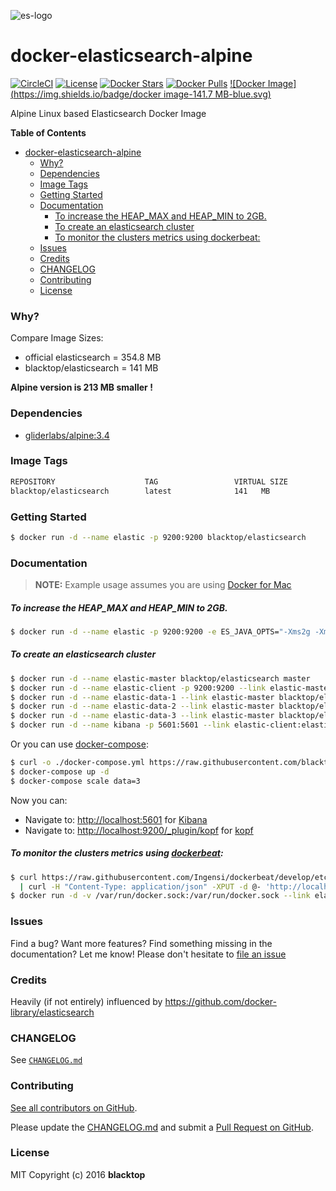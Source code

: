 ![es-logo](https://raw.githubusercontent.com/blacktop/docker-elasticsearch-alpine/master/es-logo.png)

docker-elasticsearch-alpine
===========================

[![CircleCI](https://circleci.com/gh/blacktop/docker-elasticsearch-alpine.png?style=shield)](https://circleci.com/gh/blacktop/docker-elasticsearch-alpine) [![License](http://img.shields.io/:license-mit-blue.svg)](http://doge.mit-license.org) [![Docker Stars](https://img.shields.io/docker/stars/blacktop/elasticsearch.svg)](https://hub.docker.com/r/blacktop/elasticsearch/) [![Docker Pulls](https://img.shields.io/docker/pulls/blacktop/elasticsearch.svg)](https://hub.docker.com/r/blacktop/elasticsearch/) [![Docker Image](https://img.shields.io/badge/docker image-141.7 MB-blue.svg)](https://hub.docker.com/r/blacktop/elasticsearch/)

Alpine Linux based Elasticsearch Docker Image

**Table of Contents**

- [docker-elasticsearch-alpine](#docker-elasticsearch-alpine)
    - [Why?](#why)
    - [Dependencies](#dependencies)
    - [Image Tags](#image-tags)
    - [Getting Started](#getting-started)
    - [Documentation](#documentation)
        - [To increase the HEAP_MAX and HEAP_MIN to 2GB.](#to-increase-the-heap_max-and-heap_min-to-2gb)
        - [To create an elasticsearch cluster](#to-create-an-elasticsearch-cluster)
        - [To monitor the clusters metrics using dockerbeat:](#to-monitor-the-clusters-metrics-using-dockerbeat)
    - [Issues](#issues)
    - [Credits](#credits)
    - [CHANGELOG](#changelog)
    - [Contributing](#contributing)
    - [License](#license)

### Why?

Compare Image Sizes:  
 - official elasticsearch = 354.8 MB  
 - blacktop/elasticsearch = 141 MB

**Alpine version is 213 MB smaller !**

### Dependencies

-	[gliderlabs/alpine:3.4](https://index.docker.io/_/gliderlabs/alpine/)

### Image Tags

```bash
REPOSITORY                    TAG                 VIRTUAL SIZE
blacktop/elasticsearch        latest              141   MB
```

### Getting Started

```bash
$ docker run -d --name elastic -p 9200:9200 blacktop/elasticsearch
```

### Documentation

> **NOTE:** Example usage assumes you are using [Docker for Mac](https://docs.docker.com/docker-for-mac/)

##### To increase the HEAP_MAX and HEAP_MIN to 2GB.

```bash
$ docker run -d --name elastic -p 9200:9200 -e ES_JAVA_OPTS="-Xms2g -Xmx2g" blacktop/elasticsearch
```

##### To create an elasticsearch cluster

```bash
$ docker run -d --name elastic-master blacktop/elasticsearch master
$ docker run -d --name elastic-client -p 9200:9200 --link elastic-master blacktop/elasticsearch client
$ docker run -d --name elastic-data-1 --link elastic-master blacktop/elasticsearch data
$ docker run -d --name elastic-data-2 --link elastic-master blacktop/elasticsearch data
$ docker run -d --name elastic-data-3 --link elastic-master blacktop/elasticsearch data
$ docker run -d --name kibana -p 5601:5601 --link elastic-client:elasticsearch kibana
```

Or you can use [docker-compose](https://docs.docker.com/compose/):

```bash
$ curl -o ./docker-compose.yml https://raw.githubusercontent.com/blacktop/docker-elasticsearch-alpine/master/docker-compose.yml
$ docker-compose up -d
$ docker-compose scale data=3
```

Now you can:  
 - Navigate to: [http://localhost:5601](http://localhost:5601) for [Kibana](https://www.elastic.co/products/kibana)  
 - Navigate to: [http://localhost:9200/_plugin/kopf](http://localhost:9200/_plugin/kopf) for [kopf](https://github.com/lmenezes/elasticsearch-kopf)

##### To monitor the clusters metrics using [dockerbeat](https://github.com/Ingensi/dockerbeat):

```bash
$ curl https://raw.githubusercontent.com/Ingensi/dockerbeat/develop/etc/dockerbeat.template.json \
  | curl -H "Content-Type: application/json" -XPUT -d @- 'http://localhost:9200/_template/dockerbeat'
$ docker run -d -v /var/run/docker.sock:/var/run/docker.sock --link elastic:elasticsearch ingensi/dockerbeat
```

### Issues

Find a bug? Want more features? Find something missing in the documentation? Let me know! Please don't hesitate to [file an issue](https://github.com/blacktop/docker-elasticsearch-alpine/issues/new)

### Credits

Heavily (if not entirely) influenced by https://github.com/docker-library/elasticsearch

### CHANGELOG

See [`CHANGELOG.md`](https://github.com/blacktop/docker-elasticsearch-alpine/blob/master/CHANGELOG.md)

### Contributing

[See all contributors on GitHub](https://github.com/blacktop/docker-elasticsearch-alpine/graphs/contributors).

Please update the [CHANGELOG.md](https://github.com/blacktop/docker-elasticsearch-alpine/blob/master/CHANGELOG.md) and submit a [Pull Request on GitHub](https://help.github.com/articles/using-pull-requests/).

### License

MIT Copyright (c) 2016 **blacktop**
